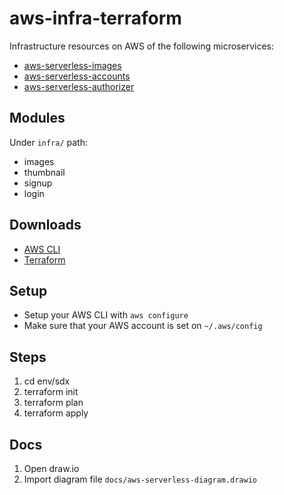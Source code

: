 **<h1>aws-infra-terraform</h1>**

Infrastructure resources on AWS of the following microservices:

- [aws-serverless-images](https://github.com/rodrigomafrarios/aws-serverless-images)
- [aws-serverless-accounts](https://github.com/rodrigomafrarios/aws-serverless-accounts)
- [aws-serverless-authorizer](https://github.com/rodrigomafrarios/aws-serverless-authorizer)

**Modules**
-
Under `infra/` path:

- images
- thumbnail
- signup
- login

**Downloads**
-
- [AWS CLI](https://aws.amazon.com/pt/cli/)
- [Terraform](https://www.terraform.io/downloads.html)

**Setup**
-
- Setup your AWS CLI with `aws configure`
- Make sure that your AWS account is set on `~/.aws/config`

**Steps**
-
1) cd env/sdx
2) terraform init
3) terraform plan
4) terraform apply 

**Docs**
-
1) Open draw.io
2) Import diagram file `docs/aws-serverless-diagram.drawio`
